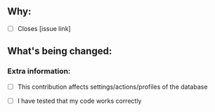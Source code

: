 <!--
Thank you for your contribution to Mirayoki! You must fill out the information below before we can review this pull request. By explaining why you're making a change and what changes you've made, we can process your PR more quickly.

Check out [CONTRIBUTING.md](/main/CONTRIBUTING.md) for information how to contribute.

Thank you again!
-->

## Why:

- [ ] Closes [issue link]

<!--
- If there's an existing issue for your change, please link to it to get more information about your fix/contribution.
- If there isn't an existing issue, please open one first to make it more likely that this PR will be accepted, but it is not required: https://github.com/Slashy-Studio/mirayoki/issues/new/choose.
-->

## What's being changed:

<!-- Share artifacts of the changes, be they code snippets, GIFs, or screenshots; whatever let us see the most context. -->

### Extra information:

<!-- Please check off the following information if it applies -->

- [ ] This contribution affects settings/actions/profiles of the database

- [ ] I have tested that my code works correctly